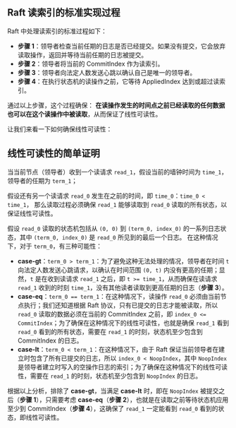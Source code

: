 ## Raft 读索引的标准实现过程

Raft 中处理读索引的标准过程如下：

- **步骤 1**：领导者检查当前任期的日志是否已经提交。如果没有提交，它会放弃读取操作，返回并等待当前任期的日志被提交。
- **步骤 2**：领导者将当前的 CommitIndex 作为读索引。
- **步骤 3**：领导者向法定人数发送心跳以确认自己是唯一的领导者。
- **步骤 4**：在执行状态机的读操作之前，它等待 AppliedIndex 达到或超过读索引。

通过以上步骤，这个过程确保：
**在读操作发生的时间点之前已经读取的任何数据也可以在这个读操作中被读取**，从而保证了线性可读性。

让我们来看一下如何确保线性可读性：

## 线性可读性的简单证明

当当前节点（领导者）收到一个读请求 `read_1`，假设当前的墙钟时间为 `time_1`，领导者的任期为 `term_1`；

假设还有另一个读请求 `read_0` 发生在之前的时间，即 `time_0`：`time_0 < time_1`，
那么读取过程必须确保 `read_1` 能够读取到 `read_0` 读取的所有状态，以保证线性可读性。

假设 `read_0` 读取的状态机包括从 `(0, 0)` 到 `(term_0, index_0)` 的一系列日志状态，其中 `(term_0, index_0)` 是 `read_0` 所见到的最后一个日志。
在这种情况下，对于 `term_0`，有三种可能性：

- **case-gt**：`term_0 > term_1`：为了避免这种无法处理的情况，领导者在时间 `t` 向法定人数发送心跳请求，以确认在时间范围 `(0, t)` 内没有更高的任期；显然，`t` 是在收到读请求 `read_1` 之后，即 `t >= time_1`，从而确保在读请求 `read_1` 收到的时刻 `time_1`，没有其他读者读取到更高任期的日志（**步骤 3**）。
- **case-eq**：`term_0 == term_1`：在这种情况下，读操作 `read_0` 必须由当前节点执行；我们还知道根据 Raft 协议，只有已提交的日志才能被读取，所以 `read_0` 读取的数据必须在当前的 CommitIndex 之前，即 `index_0 <= CommitIndex`；为了确保在这种情况下的线性可读性，也就是确保 `read_1` 看到 `read_0` 看到的所有状态，需要在 `read_1` 的时刻，状态机至少包含到 CommitIndex 的日志。
- **case-lt**：`term_0 < term_1`：在这种情况下，由于 Raft 保证当前领导者在建立时包含了所有已提交的日志，所以 `index_0 < NoopIndex`，其中 `NoopIndex` 是领导者建立时写入的空操作日志的索引；为了确保在这种情况下的线性可读性，需要在 `read_1` 的时刻，状态机至少包含到 `NoopIndex` 的日志。

根据以上分析，排除了 **case-gt**，当满足 **case-lt** 时，即在 `NoopIndex` 被提交之后（**步骤 1**），只需要考虑 **case-eq**（**步骤 2**），也就是在读取之前等待状态机应用至少到 CommitIndex（**步骤 4**），这确保了 `read_1` 一定能看到 `read_0` 看到的状态，即线性可读性。